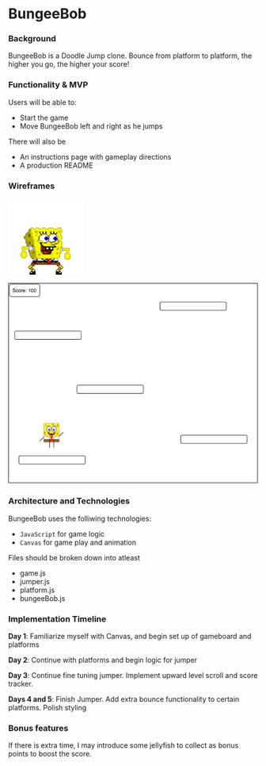 # BungeeBob

### Background

BungeeBob is a Doodle Jump clone.  Bounce from platform to platform, the higher you go, the higher your score!

### Functionality & MVP 

Users will be able to:

+  Start the game
+  Move BungeeBob left and right as he jumps

There will also be 

+  An instructions page with gameplay directions
+  A production README


### Wireframes
![BungeeBog](assets/Spongebob.gif)

![wireframe](assets/BungeeBobWireframe.png)

### Architecture and Technologies

BungeeBob uses the folliwing technologies:

+  `JavaScript` for game logic
+  `Canvas` for game play and animation

Files should be broken down into atleast

+  game.js
+  jumper.js
+  platform.js
+  bungeeBob.js

### Implementation Timeline

**Day 1**: Familiarize myself with Canvas, and begin set up of gameboard and platforms

**Day 2**: Continue with platforms and begin logic for jumper

**Day 3**: Continue fine tuning jumper. Implement upward level scroll and score tracker.

**Days 4 and 5**: Finish Jumper. Add extra bounce functionality to certain platforms.  Polish styling


### Bonus features

If there is extra time, I may introduce some jellyfish to collect as bonus points to boost the score.
